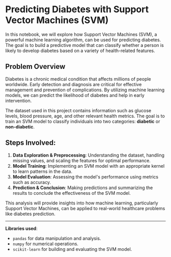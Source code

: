 # Predicting Diabetes with Support Vector Machines (SVM)

In this notebook, we will explore how Support Vector Machines (SVM), a powerful machine learning algorithm, can be used for predicting diabetes. The goal is to build a predictive model that can classify whether a person is likely to develop diabetes based on a variety of health-related features.

## Problem Overview

Diabetes is a chronic medical condition that affects millions of people worldwide. Early detection and diagnosis are critical for effective management and prevention of complications. By utilizing machine learning models, we can predict the likelihood of diabetes and help in early intervention.

The dataset used in this project contains information such as glucose levels, blood pressure, age, and other relevant health metrics. The goal is to train an SVM model to classify individuals into two categories: **diabetic** or **non-diabetic**.

## Steps Involved:
1. **Data Exploration & Preprocessing**: Understanding the dataset, handling missing values, and scaling the features for optimal performance.
2. **Model Training**: Implementing an SVM model with an appropriate kernel to learn patterns in the data.
3. **Model Evaluation**: Assessing the model's performance using metrics such as accuracy.
4. **Prediction & Conclusion**: Making predictions and summarizing the results to conclude the effectiveness of the SVM model.

This analysis will provide insights into how machine learning, particularly Support Vector Machines, can be applied to real-world healthcare problems like diabetes prediction.

---
**Libraries used**:
- `pandas` for data manipulation and analysis.
- `numpy` for numerical operations.
- `scikit-learn` for building and evaluating the SVM model.
